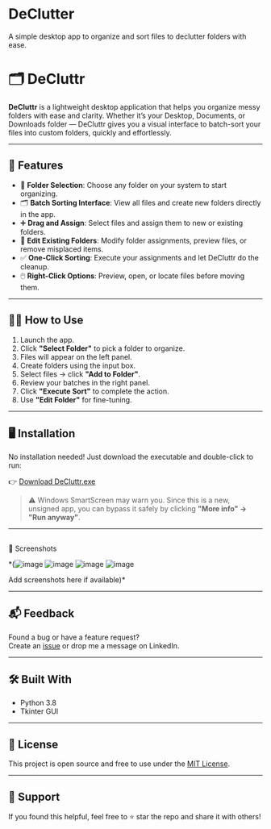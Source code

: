 # DeClutter
A simple desktop app to organize and sort files to declutter folders with ease.
# 🗂️ DeCluttr

**DeCluttr** is a lightweight desktop application that helps you organize messy folders with ease and clarity. Whether it’s your Desktop, Documents, or Downloads folder — DeCluttr gives you a visual interface to batch-sort your files into custom folders, quickly and effortlessly.

---

## 🚀 Features

- 📁 **Folder Selection**: Choose any folder on your system to start organizing.
- 🗂️ **Batch Sorting Interface**: View all files and create new folders directly in the app.
- ➕ **Drag and Assign**: Select files and assign them to new or existing folders.
- 🔁 **Edit Existing Folders**: Modify folder assignments, preview files, or remove misplaced items.
- ✅ **One-Click Sorting**: Execute your assignments and let DeCluttr do the cleanup.
- 🖱️ **Right-Click Options**: Preview, open, or locate files before moving them.

---

## 🧑‍💻 How to Use

1. Launch the app.
2. Click **"Select Folder"** to pick a folder to organize.
3. Files will appear on the left panel.
4. Create folders using the input box.
5. Select files → click **"Add to Folder"**.
6. Review your batches in the right panel.
7. Click **"Execute Sort"** to complete the action.
8. Use **"Edit Folder"** for fine-tuning.

---

## 🖥️ Installation

No installation needed! Just download the executable and double-click to run:

👉 [Download DeCluttr.exe](https://github.com/yourusername/DeCluttr/releases/latest)

> ⚠️ Windows SmartScreen may warn you. Since this is a new, unsigned app, you can bypass it safely by clicking **"More info" → "Run anyway"**.

---

## 
📸 Screenshots

*(![image](https://github.com/user-attachments/assets/101fe040-c396-472f-a4a5-ece049f4cb25)
![image](https://github.com/user-attachments/assets/d4fc4668-e049-4168-88b8-d248732584a6)
![image](https://github.com/user-attachments/assets/8a2369a7-10ad-4960-9c4f-bc6ab24cad70)
![image](https://github.com/user-attachments/assets/312e8e76-b8e9-405b-a9ef-181d198f109d)



Add screenshots here if available)*

---

## 📬 Feedback

Found a bug or have a feature request?  
Create an [issue](https://github.com/yourusername/DeCluttr/issues) or drop me a message on LinkedIn.

---

## 🛠️ Built With

- Python 3.8
- Tkinter GUI

---

## 📄 License

This project is open source and free to use under the [MIT License](LICENSE).

---

## 🙌 Support

If you found this helpful, feel free to ⭐ star the repo and share it with others!

